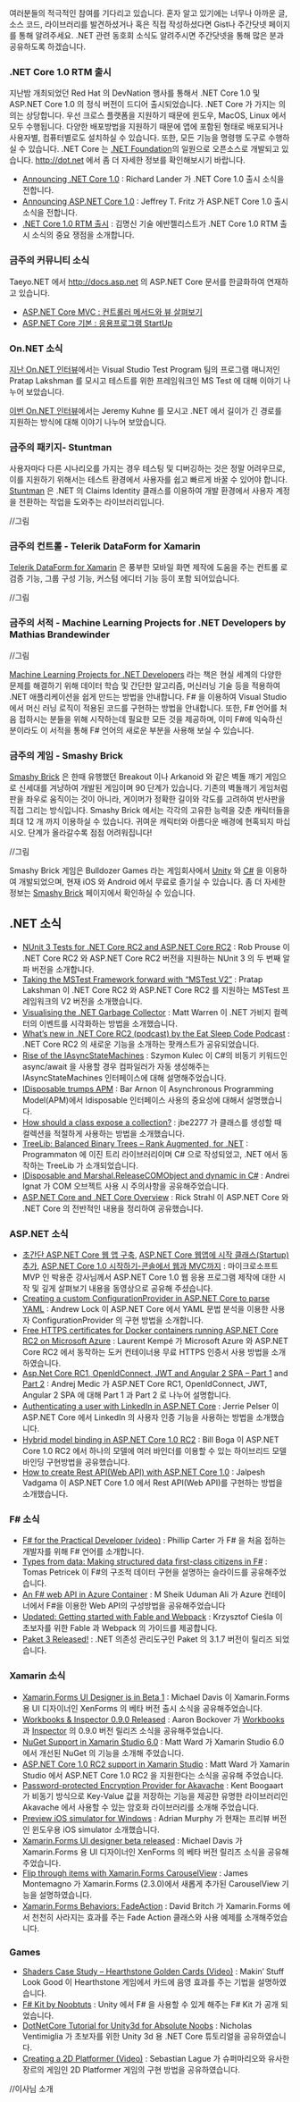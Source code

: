 여러분들의 적극적인 참여를 기다리고 있습니다. 혼자 알고 있기에는 너무나 아까운 글, 소스 코드, 라이브러리를 발견하셨거나 혹은 직접 작성하셨다면 Gist나 주간닷넷 페이지를 통해 알려주세요. .NET 관련 동호회 소식도 알려주시면 주간닷넷을 통해 많은 분과 공유하도록 하겠습니다.

### .NET Core 1.0 RTM 출시
지난밤 개최되었던 Red Hat 의 DevNation 행사를 통해서 .NET Core 1.0 및 ASP.NET Core 1.0 의 정식 버전이 드디어 출시되었습니다. .NET Core 가 가지는 의의는 상당합니다. 우선 크로스 플랫폼을 지원하기 때문에 윈도우, MacOS, Linux 에서 모두 수행됩니다. 다양한 배포방법을 지원하기 때문에 앱에 포함된 형태로 배포되거나 사용자별, 컴퓨터별로도 설치하실 수 있습니다. 또한, 모든 기능을 명령행 도구로 수행하실 수 있습니다. .NET Core 는 [.NET Foundation](http://www.dotnetfoundation.org/)의 일원으로 오픈소스로 개발되고 있습니다. http://dot.net 에서 좀 더 자세한 정보를 확인해보시기 바랍니다. 

* [Announcing .NET Core 1.0](https://blogs.msdn.microsoft.com/dotnet/2016/06/27/announcing-net-core-1-0/) : Richard Lander 가 .NET Core 1.0 출시 소식을 전합니다. 
* [Announcing ASP.NET Core 1.0](https://blogs.msdn.microsoft.com/webdev/2016/06/27/announcing-asp-net-core-1-0/) : Jeffrey T. Fritz 가 ASP.NET Core 1.0 출시 소식을 전합니다. 
* [.NET Core 1.0 RTM 출시](https://blogs.msdn.microsoft.com/eva/?p=11255) : 김명신 기술 에반젤리스트가 .NET Core 1.0 RTM 출시 소식의 중요 쟁점을 소개합니다. 

### 금주의 커뮤니티 소식
Taeyo.NET 에서 http://docs.asp.net 의 ASP.NET Core 문서를 한글화하여 연재하고 있습니다.

* [ASP.NET Core MVC : 컨트롤러 메서드와 뷰 살펴보기](http://taeyo.net/Columns/View.aspx?SEQ=536&PSEQ=40)
* [ASP.NET Core 기본 : 응용프로그램 StartUp](http://taeyo.net/Columns/View.aspx?SEQ=537&PSEQ=39)

### On.NET 소식
[지난 On.NET 인터뷰](https://www.youtube.com/watch?v=TmLOLCAp1N8)에서는 Visual Studio Test Program 팀의 프로그램 매니저인 Pratap Lakshman 를 모시고 테스트를 위한 프레임워크인 MS Test 에 대해 이야기 나누어 보았습니다.

[이번 On.NET 인터뷰](https://www.youtube.com/watch?v=ZppqEMegCAA)에서는 Jeremy Kuhne 를 모시고 .NET 에서 길이가 긴 경로를 지원하는 방식에 대해 이야기 나누어 보았습니다. 

### 금주의 패키지- Stuntman
사용자마다 다른 시나리오를 가지는 경우 테스팅 및 디버깅하는 것은 정말 어려우므로, 이를 지원하기 위해서는 테스트 환경에서 사용자를 쉽고 빠르게 바꿀 수 있어야 합니다. [Stuntman](https://github.com/ritterim/stuntman) 은 .NET 의 Claims Identity 클래스를 이용하여 개발 환경에서 사용자 계정을 전환하는 작업을 도와주는 라이브러리입니다. 

//그림

### 금주의 컨트롤 - Telerik DataForm for Xamarin
[Telerik DataForm for Xamarin](http://www.telerik.com/xamarin-ui/dataform) 은 풍부한 모바일 화면 제작에 도움을 주는 컨트롤 로 검증 기능, 그룹 구성 기능, 커스텀 에디터 기능 등이 포함 되어있습니다.

//그림

### 금주의 서적 - Machine Learning Projects for .NET Developers by Mathias Brandewinder

//그림

[Machine Learning Projects for .NET Developers](http://www.apress.com/9781430267676) 라는 책은 현실 세계의 다양한 문제를 해결하기 위해 데이터 학습 및 간단한 알고리즘, 머신러닝 기술 등을 적용하여 .NET 애플리케이션을 쉽게 만드는 방법을 안내합니다. F# 을 이용하여 Visual Studio 에서 머신 러닝 로직이 적용된 코드를 구현하는 방법을 안내합니다. 또한, F# 언어를 처음 접하시는 분들을 위해 시작하는데 필요한 모든 것을 제공하며, 이미 F#에 익숙하신 분이라도 이 서적을 통해 F# 언어의 새로운 부분을 사용해 보실 수 있습니다. 

### 금주의 게임 - Smashy Brick

[Smashy Brick](http://smashybrick.com/) 은 한때 유행했던 Breakout 이나 Arkanoid 와 같은 벽돌 깨기 게임으로 신세대를 겨냥하여 개발된 게임이며 90 단계가 있습니다. 기존의 벽돌깨기 게임처럼 판을 좌우로 움직이는 것이 아니라, 게이머가 정확한 길이와 각도를 고려하여 반사판을 직접 그리는 방식입니다. Smashy Brick 에서는 각각의 고유한 능력을 갖춘 캐릭터들을 최대 12 개 까지 이용하실 수 있습니다. 귀여운 캐릭터와 아름다운 배경에 현혹되지 마십시오. 단계가 올라갈수록 점점 어려워집니다!

//그림

Smashy Brick 게임은 Bulldozer Games 라는 게임회사에서 [Unity](http://unity3d.com/) 와 [C#](https://channel9.msdn.com/Series/C-Sharp-Fundamentals-Development-for-Absolute-Beginners) 을 이용하여 개발되었으며, 현재 iOS 와 Android 에서 무료로 즐기실 수 있습니다.  좀 더 자세한 정보는 [Smashy Brick](http://smashybrick.com/) 페이지에서 확인하실 수 있습니다.

## .NET 소식
* [NUnit 3 Tests for .NET Core RC2 and ASP.NET Core RC2](http://www.alteridem.net/2016/06/18/nunit-3-testing-net-core-rc2/) : Rob Prouse 이 .NET Core RC2 와 ASP.NET Core RC2 버전을 지원하는 NUnit 3 의 두 번째 알파 버전을 소개합니다.   
* [Taking the MSTest Framework forward with “MSTest V2”](https://blogs.msdn.microsoft.com/visualstudioalm/2016/06/17/taking-the-mstest-framework-forward-with-mstest-v2/) : Pratap Lakshman 이 .NET Core RC2 와 ASP.NET Core RC2 를 지원하는 MSTest 프레임워크의 V2 버전을 소개했습니다.
* [Visualising the .NET Garbage Collector](http://mattwarren.org/2016/06/20/Visualising-the-dotNET-Garbage-Collector/) : Matt Warren 이 .NET 가비지 컬렉터의 이벤트를 시각화하는 방법을 소개했습니다.
* [What’s new in .NET Core RC2 (podcast) by the Eat Sleep Code Podcast](https://soundcloud.com/esc-podcast/whats-new-in-net-core-rc2) : .NET Core RC2 의 새로운 기능을 소개하는 팟캐스트가 공유되었습니다.
* [Rise of the IAsyncStateMachines](https://blog.scooletz.com/2016/06/13/rise-of-the-iasyncstatemachines/) : Szymon Kulec 이 C#의 비동기 키워드인 async/await 을 사용할 경우 컴파일러가 자동 생성해주는 IAsyncStateMachines 인터페이스에 대해 설명해주었습니다. 
* [IDisposable trumps APM](http://blog.i3arnon.com/2016/06/13/idisposable-trumps-apm/) : Bar Arnon 이 Asynchronous Programming Model(APM)에서 Idisposable 인터페이스 사용의 중요성에 대해서 설명했습니다.
* [How should a class expose a collection?](https://github.com/jbe2277/waf/wiki/How-should-a-class-expose-a-collection%3F) : jbe2277 가 클래스를 생성할 때 컬렉션을 적절하게 사용하는 방법을 소개했습니다. 
* [TreeLib: Balanced Binary Trees – Rank Augmented, for .NET](http://programmatom.github.io/TreeLib/) : Programmaton 에 이진 트리 라이브러리이며 C# 으로 작성되었고, .NET 에서 동작하는 TreeLib 가 소개되었습니다.
* [IDisposable and Marshal.ReleaseCOMObject and dynamic in C#](http://msprogrammer.serviciipeweb.ro/2016/06/13/idisposable-and-marshal-releasecomobject-and-dynamic-in-c/) : Andrei Ignat 가 COM 오브젝트 사용 시 주의사항을 공유해주었습니다.
* [ASP.NET Core and .NET Core Overview](https://weblog.west-wind.com/posts/2016/Jun/13/ASPNET-Core-and-NET-Core-Overview) : Rick Strahl 이 ASP.NET Core 와 .NET Core 의 전반적인 내용을 정리하여 공유했습니다.

### ASP.NET 소식
* [초간단 ASP.NET Core 웹 앱 구축](https://youtu.be/WAfC_Qpe2NU), [ASP.NET Core 웹앱에 시작 클래스(Startup) 추가](https://youtu.be/GVke_fQMrzY), [ASP.NET Core 1.0 시작하기-콘솔에서 웹과 MVC까지](https://youtu.be/t9JpC4gqkjU) : 마이크로소프트 MVP 인 박용준 강사님께서 ASP.NET Core 1.0 웹 응용 프로그램 제작에 대한 시작 및 깊게 살펴보기 내용을 동영상으로 공유해 주셨습니다.
* [Creating a custom ConfigurationProvider in ASP.NET Core to parse YAML](https://andrewlock.net/creating-a-custom-iconfigurationprovider-in-asp-net-core-to-parse-yaml/) : Andrew Lock 이  ASP.NET Core 에서 YAML 문법 분석을 이용한 사용자 ConfigurationProvider 의 구현 방법을 소개합니다.
* [Free HTTPS certificates for Docker containers running ASP.NET Core RC2 on Microsoft Azure](http://laurentkempe.com/2016/06/20/Free-HTTPS-certificates-for-Docker-containers-running-ASPNET-Core-RC2-on-Microsoft-Azure/) : Laurent Kempé 가 Microsoft Azure 와 ASP.NET Core RC2 에서 동작하는 도커 컨테이너용 무료 HTTPS 인증서 사용 방법을 소개하였습니다.
* [Asp.Net Core RC1, OpenIdConnect, JWT and Angular 2 SPA – Part 1](http://www.medic-consulting.com/2016/03/29/Asp-Net-Core-bug-within-AuthenticationFailed-middleware-on-redirect/) and [Part 2](http://www.medic-consulting.com/2016/06/14/Asp-Net-Core-MVC-6-OpenIdConnect-JWT-and-Angular-2-SPA-Part-2/) : Andrej Medic 가 ASP.NET Core RC1, OpenIdConnect, JWT, Angular 2 SPA 에 대해 Part 1 과 Part 2 로 나누어 설명합니다. 
* [Authenticating a user with LinkedIn in ASP.NET Core](https://auth0.com/blog/2016/06/13/authenticating-a-user-with-linkedin-in-aspnet-core/) : Jerrie Pelser 이 ASP.NET Core 에서 LinkedIn 의 사용자 인증 기능을 사용하는 방법을 소개했습니다.
* [Hybrid model binding in ASP.NET Core 1.0 RC2](https://www.billboga.com/posts/hybrid-model-binding-in-aspnet-core-10-rc2) : Bill Boga 이 ASP.NET Core 1.0 RC2 에서 하나의 모델에 여러 바인더를 이용할 수 있는 하이브리드 모델 바인딩 구현방법을 공유했습니다.
* [How to create Rest API(Web API) with ASP.NET Core 1.0](http://www.dotnetjalps.com/2016/06/create-rest-webapi-aspnet-core.html) : Jalpesh Vadgama 이 ASP.NET Core 1.0 에서 Rest API(Web API)를 구현하는 방법을 소개했습니다.

### F# 소식
* [F# for the Practical Developer (video)](https://channel9.msdn.com/Events/dotnetConf/2016/F-for-the-Practical-Developer) : Phillip Carter 가 F# 을 처음 접하는 개발자를 위해 F# 언어를 소개합니다.
* [Types from data: Making structured data first-class citizens in F#](http://tpetricek.github.io/Talks/2016/fsharp-data-pldi/#/) : Tomas Petricek 이 F#의 구조적 데이터 구현을 설명하는 슬라이드를 공유해주었습니다.
* [An F# web API in Azure Container](http://udooz.net/blog/2016/06/fsharp-on-cloudy-container/) : M Sheik Uduman Ali 가 Azure 컨테이너에서 F#을 이용한 Web API의 구성방법을 공유해주었습니다
* [Updated: Getting started with Fable and Webpack](http://kcieslak.io/Getting-Started-with-Fable-and-Webpack) : Krzysztof Cieśla 이 초보자를 위한 Fable 과 Webpack 의 가이드를 제공합니다.
* [Paket 3 Released!](https://github.com/fsprojects/Paket/releases/tag/3.1.7) : .NET 의존성 관리도구인 Paket 의 3.1.7 버전이 릴리즈 되었습니다.

### Xamarin 소식
* [Xamarin.Forms UI Designer is in Beta 1](https://www.xenforms.com/) : Michael Davis 이 Xamarin.Forms 용 UI 디자이너인 XenForms 의 베타 버전 출시 소식을 공유해주었습니다. 
* [Workbooks & Inspector 0.9.0 Released](https://forums.xamarin.com/discussion/66655/workbooks-inspector-0-9-0-released) : Aaron Bockover 가 [Workbooks](https://developer.xamarin.com/guides/cross-platform/workbooks/) 과 [Inspector](https://developer.xamarin.com/guides/cross-platform/workbooks/) 의 0.9.0 버전 릴리즈 소식을 공유해주었습니다.
* [NuGet Support in Xamarin Studio 6.0](http://lastexitcode.com/blog/2016/06/12/NuGetSupportInXamarinStudio6-0/) : Matt Ward 가 Xamarin Studio 6.0 에서 개선된 NuGet 의 기능을 소개해 주었습니다.
* [ASP.NET Core 1.0 RC2 support in Xamarin Studio](http://lastexitcode.com/blog/2016/06/05/AspNetCoreRC2SupportInXamarinStudio/) : Matt Ward 가 Xamarin Studio 에서 ASP.NET Core 1.0 RC2 을 지원한다는 소식을 공유해 주었습니다.
* [Password-protected Encryption Provider for Akavache](http://kent-boogaart.com/blog/password-protected-encryption-provider-for-akavache) : Kent Boogaart 가 비동기 방식으로 Key-Value 값을 저장하는 기능을 제공한 유명한 라이브러리인 Akavache 에서 사용할 수 있는 암호화 라이브러리를 소개해 주었습니다.
* [Preview iOS simulator for Windows](https://releases.xamarin.com/preview-ios-simulator-for-windows/) : Adrian Murphy 가 현재는 프리뷰 버전인 윈도우용 iOS simulator 소개했습니다.
* [Xamarin.Forms UI designer beta released](https://www.xenforms.com/2016/06/beta-1-ready/) : Michael Davis 가 Xamarin.Forms 용 UI 디자이너인 XenForms 의 베타 버전 릴리즈 소식을 공유해주었습니다.
* [Flip through items with Xamarin.Forms CarouselView](https://blog.xamarin.com/flip-through-items-with-xamarin-forms-carouselview/) : James Montemagno 가 Xamarin.Forms (2.3.0)에서 새롭게 추가된 CarouselView 기능을 설명하였습니다.
* [Xamarin.Forms Behaviors: FadeAction](http://www.davidbritch.com/2016/06/xamarinforms-behaviors-fadeaction.html) : David Britch 가 Xamarin.Forms 에서 천천히 사라지는 효과를 주는 Fade Action 클래스와 사용 예제를 소개해주었습니다.

### Games 
* [Shaders Case Study – Hearthstone Golden Cards (Video)](https://www.youtube.com/watch?v=OYjMnMZe1Vg) : Makin’ Stuff Look Good 이 Hearthstone 게임에서 카드에 음영 효과를 주는 기법을 설명하였습니다. 
* [F# Kit by Noobtuts](http://forum.unity3d.com/threads/f-kit.411420/) : Unity 에서 F# 을 사용할 수 있게 해주는 F# Kit 가 공개 되었습니다.
* [DotNetCore Tutorial for Unity3d for Absolute Noobs](https://github.com/NVentimiglia/DotNetCoreUnity3d) : Nicholas Ventimiglia 가 초보자를 위한 Unity 3d 용 .NET Core 튜토리얼을 공유하였습니다.
* [Creating a 2D Platformer (Video)](https://www.youtube.com/watch?v=MbWK8bCAU2w&list=PLFt_AvWsXl0f0hqURlhyIoAabKPgRsqjz&index=1) : Sebastian Lague 가 슈퍼마리오와 유사한 장르의 게임인 2D Platformer 게임의 구현 방법을 공유하였습니다.


//이사님 소개
